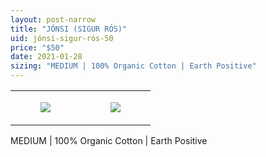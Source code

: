 ```yaml
---
layout: post-narrow
title: "JÓNSI (SIGUR RÓS)"
uid: jónsi-sigur-rós-50
price: "$50"
date: 2021-01-28
sizing: "MEDIUM | 100% Organic Cotton | Earth Positive"
---
```




<table style="width:100%;"><tr><td style="vertical-align:top;">
      <figure class="tmblr-full" data-orig-height="2048" data-orig-width="1365" data-orig-src="https://concertshirts.netlify.app/shirts/0303/0303-01.jpg"><img src="https://64.media.tumblr.com/a2cd8602219e83f7b22f9eac814c47f0/7aaa9a5ce1ab9698-1a/s540x810/6ed84d6d75a0600e556fa881e3cc3f700f4dc0c7.jpg" data-orig-height="2048" data-orig-width="1365" data-orig-src="https://concertshirts.netlify.app/shirts/0303/0303-01.jpg"/></figure></td>
    <td style="vertical-align:top;">
      <figure class="tmblr-full" data-orig-height="2048" data-orig-width="1365" data-orig-src="https://concertshirts.netlify.app/shirts/0303/0303-02.jpg"><img src="https://64.media.tumblr.com/f9c22763762499f58f8f0b6d3510907e/7aaa9a5ce1ab9698-aa/s540x810/c537592cd3b26ad7f63c53d44fb45a16d07a6586.jpg" data-orig-height="2048" data-orig-width="1365" data-orig-src="https://concertshirts.netlify.app/shirts/0303/0303-02.jpg"/></figure></td>
  </tr></table><p>
  MEDIUM | 100% Organic Cotton | Earth Positive
</p>
